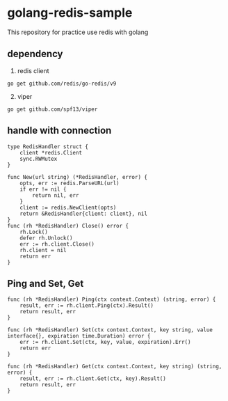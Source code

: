 # golang-redis-sample

This repository for practice use redis with golang

## dependency

1. redis client
```shell
go get github.com/redis/go-redis/v9
```

2. viper
```shell
go get github.com/spf13/viper
```

## handle with connection

```golang
type RedisHandler struct {
	client *redis.Client
	sync.RWMutex
}

func New(url string) (*RedisHandler, error) {
	opts, err := redis.ParseURL(url)
	if err != nil {
		return nil, err
	}
	client := redis.NewClient(opts)
	return &RedisHandler{client: client}, nil
}
func (rh *RedisHandler) Close() error {
	rh.Lock()
	defer rh.Unlock()
	err := rh.client.Close()
	rh.client = nil
	return err
}
```

## Ping and Set, Get
```golang
func (rh *RedisHandler) Ping(ctx context.Context) (string, error) {
	result, err := rh.client.Ping(ctx).Result()
	return result, err
}

func (rh *RedisHandler) Set(ctx context.Context, key string, value interface{}, expiration time.Duration) error {
	err := rh.client.Set(ctx, key, value, expiration).Err()
	return err
}

func (rh *RedisHandler) Get(ctx context.Context, key string) (string, error) {
	result, err := rh.client.Get(ctx, key).Result()
	return result, err
}
```
